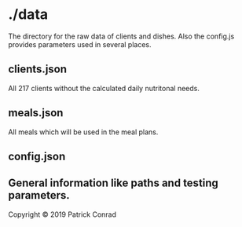 # ./data

The directory for the raw data of clients and dishes. Also the config.js provides parameters used in several places.

## clients.json
All 217 clients without the calculated daily nutritonal needs.
## meals.json
All meals which will be used in the meal plans.
## config.json
General information like paths and testing parameters.
---
Copyright © 2019 Patrick Conrad
